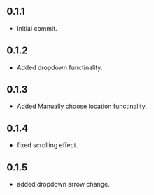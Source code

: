 ## 0.1.1

* Initial commit.

## 0.1.2

* Added dropdown functinality.

## 0.1.3

* Added Manually choose location functinality.

## 0.1.4

* fixed scrolling effect.

## 0.1.5

* added dropdown arrow change.